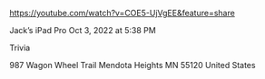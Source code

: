 https://youtube.com/watch?v=COE5-UjVgEE&feature=share




Jack’s iPad Pro
Oct 3, 2022 at 5:38 PM

Trivia

987 Wagon Wheel Trail
Mendota Heights MN 55120
United States